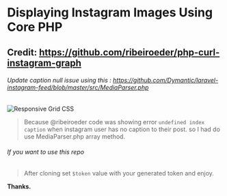 # Displaying Instagram Images Using Core PHP

## Credit: https://github.com/ribeiroeder/php-curl-instagram-graph

###### Update caption null issue using this : https://github.com/Dymantic/laravel-instagram-feed/blob/master/src/MediaParser.php
![Responsive Grid CSS](https://github.com/sakibian/css-grid/blob/main/caption-null.png?raw=true)

> Because @ribeiroeder code was showing error `undefined index caption` when instagram user has no caption to their post. so I had do use MediaParser.php array method.

###### If you want to use this repo
> After cloning set `$token` value with your generated token and enjoy.

**Thanks.**
